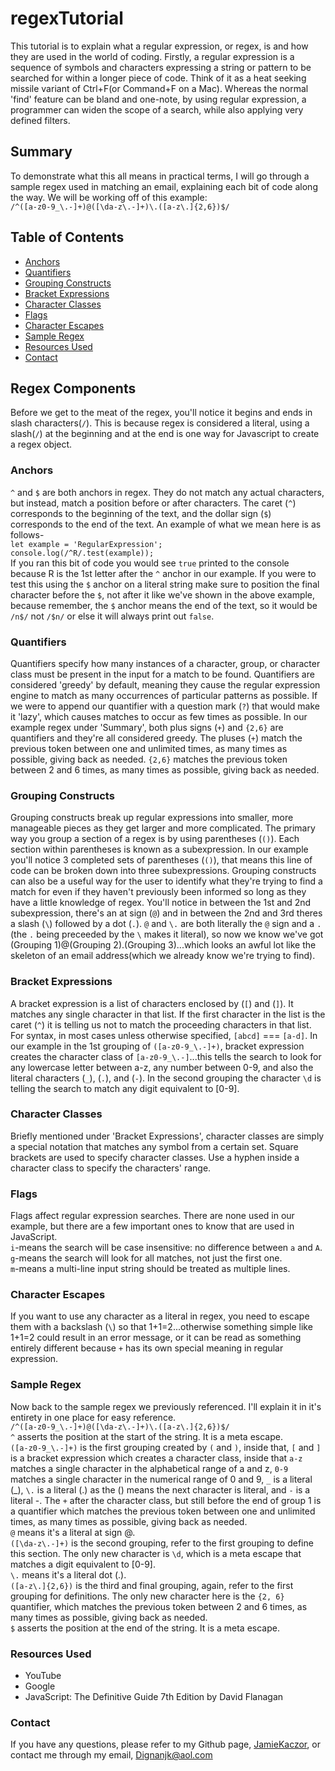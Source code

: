# regexTutorial

This tutorial is to explain what a regular expression, or regex, is and how they are used in the world of coding.  Firstly, a regular expression is a sequence of symbols and characters expressing a string or pattern to be searched for within a longer piece of code.  Think of it as a heat seeking missile variant of Ctrl+F(or Command+F on a Mac).  Whereas the normal 'find' feature can be bland and one-note, by using regular expression, a programmer can widen the scope of a search, while also applying very defined filters.

## Summary

To demonstrate what this all means in practical terms, I will go through a sample regex used in matching an email, explaining each bit of code along the way.  We will be working off of this example:<br>
 `/^([a-z0-9_\.-]+)@([\da-z\.-]+)\.([a-z\.]{2,6})$/`

 ## Table of Contents

- [Anchors](#anchors)
- [Quantifiers](#quantifiers)
- [Grouping Constructs](#grouping-constructs)
- [Bracket Expressions](#bracket-expressions)
- [Character Classes](#character-classes)
- [Flags](#flags)
- [Character Escapes](#character-escapes)
- [Sample Regex](#sample-regex)
- [Resources Used](#resources-used)
- [Contact](#contact)

## Regex Components

Before we get to the meat of the regex, you'll notice it begins and ends in slash characters(`/`).  This is because regex is considered a literal, using a slash(`/`) at the beginning and at the end is one way for Javascript to create a regex object.

### Anchors

`^` and `$` are both anchors in regex.  They do not match any actual characters, but instead, match a position before or after characters.  The caret (`^`) corresponds to the beginning of the text, and the dollar sign (`$`) corresponds to the end of the text.  An example of what we mean here is as follows-<br>
`let example = 'RegularExpression';`<br>
`console.log(/^R/.test(example));`<br>
If you ran this bit of code you would see `true` printed to the console because R is the 1st letter after the `^` anchor in our example.  If you were to test this using the `$` anchor on a literal string make sure to position the final character before the `$`, not after it like we've shown in the above example, because remember, the `$` anchor means the end of the text, so it would be `/n$/` not `/$n/` or else it will always print out `false`.

### Quantifiers

Quantifiers specify how many instances of a character, group, or character class must be present in the input for a match to be found.  Quantifiers are considered 'greedy' by default, meaning they cause the regular expression engine to match as many occurrences of particular patterns as possible.  If we were to append our quantifier with a question mark (`?`) that would make it 'lazy', which causes matches to occur as few times as possible.  In our example regex under 'Summary', both plus signs (`+`) and `{2,6}` are quantifiers and they're all considered greedy. The pluses (`+`) match the previous token between one and unlimited times, as many times as possible, giving back as needed.  `{2,6}` matches the previous token between 2 and 6 times, as many times as possible, giving back as needed.

### Grouping Constructs

Grouping constructs break up regular expressions into smaller, more manageable pieces as they get larger and more complicated.  The primary way you group a section of a regex is by using parentheses (`()`). Each section within parentheses is known as a subexpression.  In our example you'll notice 3 completed sets of parentheses (`()`), that means this line of code can be broken down into three subexpressions.  Grouping constructs can also be a useful way for the user to identify what they're trying to find a match for even if they haven't previously been informed so long as they have a little knowledge of regex.  You'll notice in between the 1st and 2nd subexpression, there's an at sign (`@`) and in between the 2nd and 3rd theres a slash (`\`) followed by a dot (`.`).  `@` and `\.` are both literally the `@` sign and a `.`(the `.` being preceeded by the `\` makes it literal), so now we know we've got (Grouping 1)@(Grouping 2).(Grouping 3)...which looks an awful lot like the skeleton of an email address(which we already know we're trying to find).

### Bracket Expressions

A bracket expression is a list of characters enclosed by (`[`) and (`]`).  It matches any single character in that list.  If the first character in the list is the caret (`^`) it is telling us not to match the proceeding characters in that list.  For syntax, in most cases unless otherwise specified, `[abcd]` === `[a-d]`.  In our example in the 1st grouping of `([a-z0-9_\.-]+)`, bracket expression creates the character class of `[a-z0-9_\.-]`...this tells the search to look for any lowercase letter between a-z, any number between 0-9, and also the literal characters (`_`), (`.`), and (`-`).  In the second grouping the character `\d` is telling the search to match any digit equivalent to [0-9].

### Character Classes

Briefly mentioned under 'Bracket Expressions', character classes are simply a special notation that matches any symbol from a certain set.  Square brackets are used to specify character classes. Use a hyphen inside a character class to specify the characters' range.

### Flags

Flags affect regular expression searches.  There are none used in our example, but there are a few important ones to know that are used in JavaScript.<br>
`i`-means the search will be case insensitive: no difference between `a` and `A`.<br>
`g`-means the search will look for all matches, not just the first one.<br>
`m`-means a multi-line input string should be treated as multiple lines.

### Character Escapes

If you want to use any character as a literal in regex, you need to escape them with a backslash (`\`) so that 1\+1=2...otherwise something simple like 1+1=2 could result in an error message, or it can be read as something entirely different because `+` has its own special meaning in regular expression.

### Sample Regex

Now back to the sample regex we previously referenced.  I'll explain it in it's entirety in one place for easy reference.<br>
`/^([a-z0-9_\.-]+)@([\da-z\.-]+)\.([a-z\.]{2,6})$/`<br>
`^` asserts the position at the start of the string.  It is a meta escape.<br>
`([a-z0-9_\.-]+)` is the first grouping created by `(` and `)`, inside that, `[` and `]` is a bracket expression which creates a character class, inside that `a-z` matches a single character in the alphabetical range of a and z, `0-9` matches a single character in the numerical range of 0 and 9, `_` is a literal (_), `\.` is a literal (.) as the (\) means the next character is literal, and `-` is a literal -.  The `+` after the character class, but still before the end of group 1 is a quantifier which matches the previous token between one and unlimited times, as many times as possible, giving back as needed.<br>
`@` means it's a literal at sign @.<br>
`([\da-z\.-]+)` is the second grouping, refer to the first grouping to define this section.  The only new character is `\d`, which is a meta escape that matches a digit equivalent to [0-9].<br>
`\.` means it's a literal dot (.).<br>
`([a-z\.]{2,6})` is the third and final grouping, again, refer to the first grouping for definitions.  The only new character here is the `{2, 6}` quantifier, which matches the previous token between 2 and 6 times, as many times as possible, giving back as needed.<br>
`$` asserts the position at the end of the string.  It is a meta escape.

### Resources Used
- YouTube
- Google
- JavaScript: The Definitive Guide 7th Edition by David Flanagan

### Contact
If you have any questions, please refer to my Github page, [JamieKaczor](https://github.com/JamieKaczor), or contact me through my email, Dignanjk@aol.com